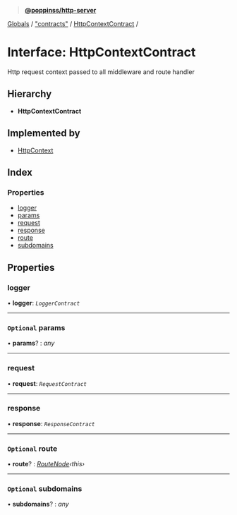 > **[@poppinss/http-server](../README.md)**

[Globals](../README.md) / ["contracts"](../modules/_contracts_.md) / [HttpContextContract](_contracts_.httpcontextcontract.md) /

# Interface: HttpContextContract

Http request context passed to all middleware
and route handler

## Hierarchy

* **HttpContextContract**

## Implemented by

* [HttpContext](../classes/_httpcontext_index_.httpcontext.md)

## Index

### Properties

* [logger](_contracts_.httpcontextcontract.md#logger)
* [params](_contracts_.httpcontextcontract.md#optional-params)
* [request](_contracts_.httpcontextcontract.md#request)
* [response](_contracts_.httpcontextcontract.md#response)
* [route](_contracts_.httpcontextcontract.md#optional-route)
* [subdomains](_contracts_.httpcontextcontract.md#optional-subdomains)

## Properties

###  logger

• **logger**: *`LoggerContract`*

___

### `Optional` params

• **params**? : *any*

___

###  request

• **request**: *`RequestContract`*

___

###  response

• **response**: *`ResponseContract`*

___

### `Optional` route

• **route**? : *[RouteNode](../modules/_contracts_.md#routenode)‹*this*›*

___

### `Optional` subdomains

• **subdomains**? : *any*